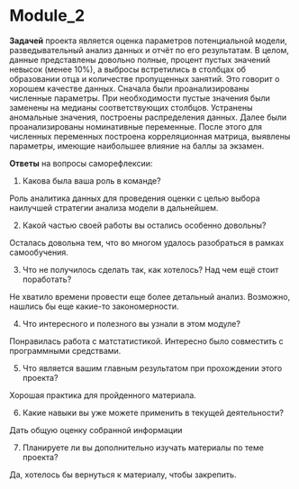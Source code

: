 # Module_2

**Задачей** проекта является оценка параметров потенциальной модели, разведывательный анализ данных и отчёт по его результатам.
В целом, данные представлены довольно полные, процент пустых значений невысок (менее 10%), а выбросы встретились в столбцах об образовании отца и 
количестве пропущенных занятий. Это говорит о хорошем качестве данных. 
Сначала были проанализированы численные параметры. При необходимости пустые значения были заменены на медианы соответствующих столбцов.
Устранены аномальные значения, построены распределения данных. Далее были проанализированы номинативные переменные. После этого для численных переменных 
построена корреляционная матрица, выявлены параметры, имеющие наибольшее влияние на баллы за экзамен.

**Ответы** на вопросы саморефлексии:

1. Какова была ваша роль в команде?

Роль аналитика данных для проведения оценки с целью выбора наилучшей стратегии анализа модели в дальнейшем.

2. Какой частью своей работы вы остались особенно довольны?

Осталась довольна тем, что во многом удалось разобраться в рамках самообучения.

3. Что не получилось сделать так, как хотелось? Над чем ещё стоит поработать?
 
Не хватило времени провести еще более детальный анализ. Возможно, нашлись бы еще какие-то закономерности.

4. Что интересного и полезного вы узнали в этом модуле?
  
Понравилась работа с матстатистикой. Интересно было совместить с программными средствами.

5. Что является вашим главным результатом при прохождении этого проекта?
  
Хорошая практика для пройденного материала.

6. Какие навыки вы уже можете применить в текущей деятельности?

Дать общую оценку собранной информации

7. Планируете ли вы дополнительно изучать материалы по теме проекта?
  
Да, хотелось бы вернуться к материалу, чтобы закрепить.
